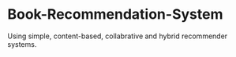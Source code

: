 # Book-Recommendation-System
Using simple, content-based, collabrative and hybrid recommender systems.
